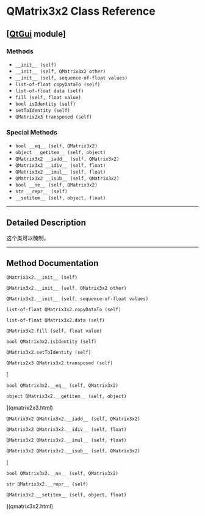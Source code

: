# QMatrix3x2 Class Reference

## [[QtGui](index.htm) module]

### Methods

*   `__init__ (self)`
*   `__init__ (self, QMatrix3x2 other)`
*   `__init__ (self, sequence-of-float values)`
*   `list-of-float copyDataTo (self)`
*   `list-of-float data (self)`
*   `fill (self, float value)`
*   `bool isIdentity (self)`
*   `setToIdentity (self)`
*   `QMatrix2x3 transposed (self)`

### Special Methods

*   `bool __eq__ (self, QMatrix3x2)`
*   `object __getitem__ (self, object)`
*   `QMatrix3x2 __iadd__ (self, QMatrix3x2)`
*   `QMatrix3x2 __idiv__ (self, float)`
*   `QMatrix3x2 __imul__ (self, float)`
*   `QMatrix3x2 __isub__ (self, QMatrix3x2)`
*   `bool __ne__ (self, QMatrix3x2)`
*   `str __repr__ (self)`
*   `__setitem__ (self, object, float)`

* * *

## Detailed Description

这个类可以醃制。

* * *

## Method Documentation

```
QMatrix3x2.__init__ (self)
```

```
QMatrix3x2.__init__ (self, QMatrix3x2 other)
```

```
QMatrix3x2.__init__ (self, sequence-of-float values)
```

```
list-of-float QMatrix3x2.copyDataTo (self)
```

```
list-of-float QMatrix3x2.data (self)
```

```
QMatrix3x2.fill (self, float value)
```

```
bool QMatrix3x2.isIdentity (self)
```

```
QMatrix3x2.setToIdentity (self)
```

```
QMatrix2x3 QMatrix3x2.transposed (self)
```

[

```
bool QMatrix3x2.__eq__ (self, QMatrix3x2)
```

```
object QMatrix3x2.__getitem__ (self, object)
```

](qmatrix2x3.html)

```
QMatrix3x2 QMatrix3x2.__iadd__ (self, QMatrix3x2)
```

[](qmatrix3x2.html)

```
QMatrix3x2 QMatrix3x2.__idiv__ (self, float)
```

[](qmatrix3x2.html)

```
QMatrix3x2 QMatrix3x2.__imul__ (self, float)
```

[](qmatrix3x2.html)

```
QMatrix3x2 QMatrix3x2.__isub__ (self, QMatrix3x2)
```

[

```
bool QMatrix3x2.__ne__ (self, QMatrix3x2)
```

```
str QMatrix3x2.__repr__ (self)
```

```
QMatrix3x2.__setitem__ (self, object, float)
```

](qmatrix3x2.html)